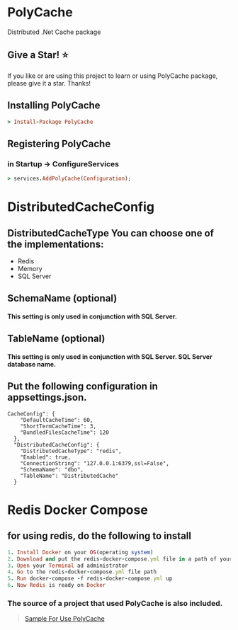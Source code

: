 # PolyCache
Distributed .Net Cache package

## Give a Star! ⭐
If you like or are using this project to learn or using PolyCache package, please give it a star. Thanks!

## Installing PolyCache

```ruby
> Install-Package PolyCache
```

## Registering PolyCache
### in Startup -> ConfigureServices

```ruby
> services.AddPolyCache(Configuration);
```

# DistributedCacheConfig

## DistributedCacheType You can choose one of the implementations:
* Redis
* Memory
* SQL Server

## SchemaName (optional)
#### This setting is only used in conjunction with SQL Server.

## TableName (optional)
#### This setting is only used in conjunction with SQL Server. SQL Server database name.

## Put the following configuration in appsettings.json.
```
CacheConfig": {
    "DefaultCacheTime": 60,
    "ShortTermCacheTime": 3,
    "BundledFilesCacheTime": 120
  },
  "DistributedCacheConfig": {
    "DistributedCacheType": "redis",
    "Enabled": true,
    "ConnectionString": "127.0.0.1:6379,ssl=False",
    "SchemaName": "dbo",
    "TableName": "DistributedCache"
  }
  ```
  
  # Redis Docker Compose
  ## for using redis, do the following to install
  
  ```ruby
  1. Install Docker on your OS(operating system)
  2. Download and put the redis-docker-compose.yml file in a path of your OS(There is inside the sample project)
  3. Open your Terminal ad administrator
  4. Go to the redis-docker-compose.yml file path
  5. Run docker-compose -f redis-docker-compose.yml up
  6. Now Redis is ready on Docker
   ```
  
  ### The source of a project that used PolyCache is also included.

> [Sample For Use PolyCache](https://github.com/omid-ahmadpour/PolyCache/tree/master/Sample)
